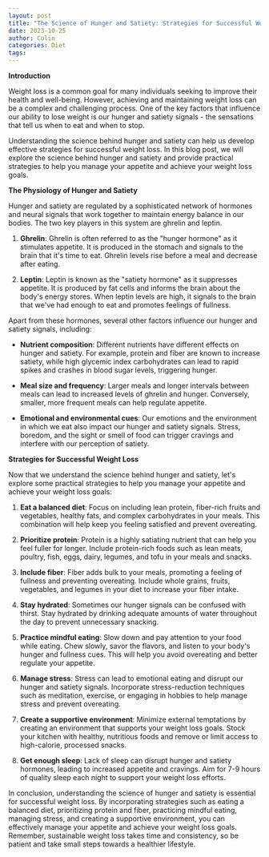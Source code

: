 ```yaml
---
layout: post
title: "The Science of Hunger and Satiety: Strategies for Successful Weight Loss"
date: 2023-10-25
author: Colin
categories: Diet
tags: 
---
```


**Introduction**

Weight loss is a common goal for many individuals seeking to improve their health and well-being. However, achieving and maintaining weight loss can be a complex and challenging process. One of the key factors that influence our ability to lose weight is our hunger and satiety signals - the sensations that tell us when to eat and when to stop.

Understanding the science behind hunger and satiety can help us develop effective strategies for successful weight loss. In this blog post, we will explore the science behind hunger and satiety and provide practical strategies to help you manage your appetite and achieve your weight loss goals.

**The Physiology of Hunger and Satiety**

Hunger and satiety are regulated by a sophisticated network of hormones and neural signals that work together to maintain energy balance in our bodies. The two key players in this system are ghrelin and leptin.

1. **Ghrelin**: Ghrelin is often referred to as the "hunger hormone" as it stimulates appetite. It is produced in the stomach and signals to the brain that it's time to eat. Ghrelin levels rise before a meal and decrease after eating.

2. **Leptin**: Leptin is known as the "satiety hormone" as it suppresses appetite. It is produced by fat cells and informs the brain about the body's energy stores. When leptin levels are high, it signals to the brain that we've had enough to eat and promotes feelings of fullness.

Apart from these hormones, several other factors influence our hunger and satiety signals, including:

- **Nutrient composition**: Different nutrients have different effects on hunger and satiety. For example, protein and fiber are known to increase satiety, while high glycemic index carbohydrates can lead to rapid spikes and crashes in blood sugar levels, triggering hunger.

- **Meal size and frequency**: Larger meals and longer intervals between meals can lead to increased levels of ghrelin and hunger. Conversely, smaller, more frequent meals can help regulate appetite.

- **Emotional and environmental cues**: Our emotions and the environment in which we eat also impact our hunger and satiety signals. Stress, boredom, and the sight or smell of food can trigger cravings and interfere with our perception of satiety.

**Strategies for Successful Weight Loss**

Now that we understand the science behind hunger and satiety, let's explore some practical strategies to help you manage your appetite and achieve your weight loss goals:

1. **Eat a balanced diet**: Focus on including lean protein, fiber-rich fruits and vegetables, healthy fats, and complex carbohydrates in your meals. This combination will help keep you feeling satisfied and prevent overeating.

2. **Prioritize protein**: Protein is a highly satiating nutrient that can help you feel fuller for longer. Include protein-rich foods such as lean meats, poultry, fish, eggs, dairy, legumes, and tofu in your meals and snacks.

3. **Include fiber**: Fiber adds bulk to your meals, promoting a feeling of fullness and preventing overeating. Include whole grains, fruits, vegetables, and legumes in your diet to increase your fiber intake.

4. **Stay hydrated**: Sometimes our hunger signals can be confused with thirst. Stay hydrated by drinking adequate amounts of water throughout the day to prevent unnecessary snacking.

5. **Practice mindful eating**: Slow down and pay attention to your food while eating. Chew slowly, savor the flavors, and listen to your body's hunger and fullness cues. This will help you avoid overeating and better regulate your appetite.

6. **Manage stress**: Stress can lead to emotional eating and disrupt our hunger and satiety signals. Incorporate stress-reduction techniques such as meditation, exercise, or engaging in hobbies to help manage stress and prevent overeating.

7. **Create a supportive environment**: Minimize external temptations by creating an environment that supports your weight loss goals. Stock your kitchen with healthy, nutritious foods and remove or limit access to high-calorie, processed snacks.

8. **Get enough sleep**: Lack of sleep can disrupt hunger and satiety hormones, leading to increased appetite and cravings. Aim for 7-9 hours of quality sleep each night to support your weight loss efforts.

In conclusion, understanding the science of hunger and satiety is essential for successful weight loss. By incorporating strategies such as eating a balanced diet, prioritizing protein and fiber, practicing mindful eating, managing stress, and creating a supportive environment, you can effectively manage your appetite and achieve your weight loss goals. Remember, sustainable weight loss takes time and consistency, so be patient and take small steps towards a healthier lifestyle.